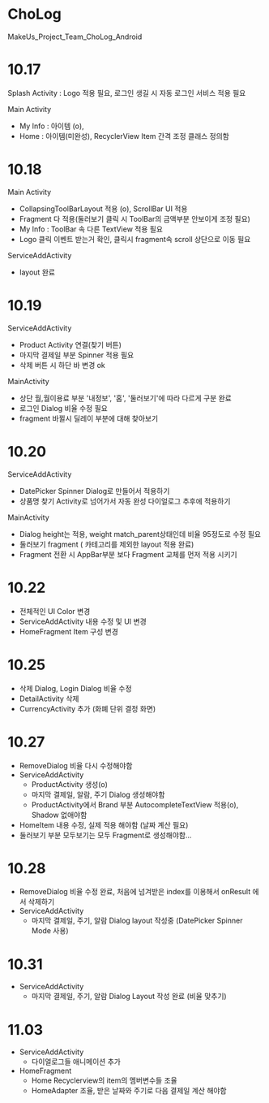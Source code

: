 ﻿# ChoLog
MakeUs_Project_Team_ChoLog_Android

# 10.17 
 Splash Activity : Logo 적용 필요, 로그인 생길 시 자동 로그인 서비스 적용 필요
 
 Main Activity 
   - My Info : 아이템 (o),
   - Home : 아이템(미완성), RecyclerView Item 간격 조정 클래스 정의함

# 10.18
 Main Activity
   - CollapsingToolBarLayout 적용 (o), ScrollBar UI 적용
   - Fragment 다 적용(둘러보기 클릭 시 ToolBar의 금액부분 안보이게 조정 필요)
   - My Info : ToolBar 속 다른 TextView 적용 필요
   - Logo 클릭 이벤트 받는거 확인, 클릭시 fragment속 scroll 상단으로 이동 필요

 ServiceAddActivity
   - layout 완료
   
# 10.19
 ServiceAddActivity
   - Product Activity 연결(찾기 버튼)
   - 마지막 결제일 부분 Spinner 적용 필요
   - 삭제 버튼 시 하단 바 변경 ok

 MainActivity
   - 상단 월,월이용료 부분 '내정보', '홈', '둘러보기'에 따라 다르게 구분 완료
   - 로그인 Dialog 비율 수정 필요
   - fragment 바뀔시 딜레이 부분에 대해 찾아보기

# 10.20
 ServiceAddActivity
  - DatePicker Spinner Dialog로 만들어서 적용하기
  - 상품명 찾기 Activity로 넘어가서 자동 완성 다이얼로그 추후에 적용하기
  
 MainActivity
   - Dialog height는 적용, weight match_parent상태인데 비율 95정도로 수정 필요
   - 둘러보기 fragment ( 카테고리를 제외한 layout 적용 완료)
   - Fragment 전환 시 AppBar부분 보다 Fragment 교체를 먼저 적용 시키기

# 10.22
 - 전체적인 UI Color 변경
 - ServiceAddActivity 내용 수정 및 UI 변경
 - HomeFragment Item 구성 변경

 # 10.25
 - 삭제 Dialog, Login Dialog 비율 수정
 - DetailActivity 삭제
 - CurrencyActivity 추가 (화폐 단위 결정 화면)

# 10.27
 - RemoveDialog 비율 다시 수정해야함
 - ServiceAddActivity 
	- ProductActivity 생성(o)
	- 마지막 결제일, 알람, 주기 Dialog 생성해야함 
	- ProductActivity에서 Brand 부분 AutocompleteTextView 적용(o), Shadow 없애야함
 - HomeItem 내용 수정, 실제 적용 해야함 (날짜 계산 필요)
 - 둘러보기 부분 모두보기는 모두 Fragment로 생성해야함...

# 10.28
 - RemoveDialog 비율 수정 완료, 처음에 넘겨받은 index를 이용해서 onResult 에서 삭제하기
 - ServiceAddActivity
	- 마지막 결제일, 주기, 알람 Dialog layout 작성중 (DatePicker Spinner Mode 사용)

# 10.31
 - ServiceAddActivity
	- 마지막 결제일, 주기, 알람 Dialog Layout 작성 완료 (비율 맞추기)

# 11.03
 - ServiceAddActivity
	- 다이얼로그들 애니메이션 추가
 - HomeFragment
	- Home Recyclerview의 item의 멤버변수들 조율
	- HomeAdapter 조율, 받은 날짜와 주기로 다음 결제일 계산 해야함
